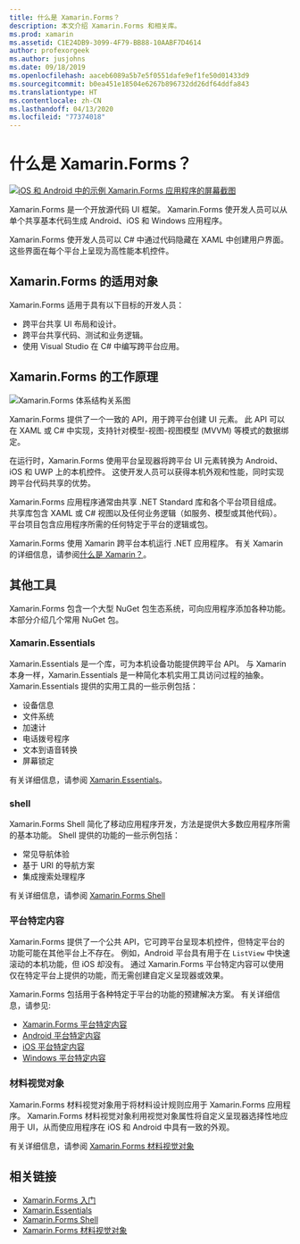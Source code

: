 ```yaml
---
title: 什么是 Xamarin.Forms？
description: 本文介绍 Xamarin.Forms 和相关库。
ms.prod: xamarin
ms.assetid: C1E24DB9-3099-4F79-BB88-10AABF7D4614
author: profexorgeek
ms.author: jusjohns
ms.date: 09/18/2019
ms.openlocfilehash: aaceb6089a5b7e5f0551dafe9ef1fe50d01433d9
ms.sourcegitcommit: b0ea451e18504e6267b896732dd26df64ddfa843
ms.translationtype: HT
ms.contentlocale: zh-CN
ms.lasthandoff: 04/13/2020
ms.locfileid: "77374018"
---
```

# <a name="what-is-xamarinforms"></a>什么是 Xamarin.Forms？

[![iOS 和 Android 中的示例 Xamarin.Forms 应用程序的屏幕截图](what-is-xamarin-forms-images/xamarin-forms-app-cropped.png)](what-is-xamarin-forms-images/xamarin-forms-app.png#lightbox)

Xamarin.Forms 是一个开放源代码 UI 框架。 Xamarin.Forms 使开发人员可以从单个共享基本代码生成 Android、iOS 和 Windows 应用程序。

Xamarin.Forms 使开发人员可以 C# 中通过代码隐藏在 XAML 中创建用户界面。 这些界面在每个平台上呈现为高性能本机控件。

## <a name="who-xamarinforms-is-for"></a>Xamarin.Forms 的适用对象

Xamarin.Forms 适用于具有以下目标的开发人员：

- 跨平台共享 UI 布局和设计。
- 跨平台共享代码、测试和业务逻辑。
- 使用 Visual Studio 在 C# 中编写跨平台应用。

## <a name="how-xamarinforms-works"></a>Xamarin.Forms 的工作原理

![Xamarin.Forms 体系结构关系图](what-is-xamarin-forms-images/xamarin-forms-architecture.png)

Xamarin.Forms 提供了一个一致的 API，用于跨平台创建 UI 元素。 此 API 可以在 XAML 或 C# 中实现，支持针对模型-视图-视图模型 (MVVM) 等模式的数据绑定。

在运行时，Xamarin.Forms 使用平台呈现器将跨平台 UI 元素转换为 Android、iOS 和 UWP 上的本机控件。 这使开发人员可以获得本机外观和性能，同时实现跨平台代码共享的优势。

Xamarin.Forms 应用程序通常由共享 .NET Standard 库和各个平台项目组成。 共享库包含 XAML 或 C# 视图以及任何业务逻辑（如服务、模型或其他代码）。 平台项目包含应用程序所需的任何特定于平台的逻辑或包。

Xamarin.Forms 使用 Xamarin 跨平台本机运行 .NET 应用程序。 有关 Xamarin 的详细信息，请参阅[什么是 Xamarin？](~/get-started/what-is-xamarin.md)。

## <a name="additional-tools"></a>其他工具

Xamarin.Forms 包含一个大型 NuGet 包生态系统，可向应用程序添加各种功能。 本部分介绍几个常用 NuGet 包。

### <a name="xamarinessentials"></a>Xamarin.Essentials

Xamarin.Essentials 是一个库，可为本机设备功能提供跨平台 API。 与 Xamarin 本身一样，Xamarin.Essentials 是一种简化本机实用工具访问过程的抽象。 Xamarin.Essentials 提供的实用工具的一些示例包括：

- 设备信息
- 文件系统
- 加速计
- 电话拨号程序
- 文本到语音转换
- 屏幕锁定

有关详细信息，请参阅 [Xamarin.Essentials](~/essentials/index.md)。

### <a name="shell"></a>shell

Xamarin.Forms Shell 简化了移动应用程序开发，方法是提供大多数应用程序所需的基本功能。 Shell 提供的功能的一些示例包括：

- 常见导航体验
- 基于 URI 的导航方案
- 集成搜索处理程序

有关详细信息，请参阅 [Xamarin.Forms Shell](~/xamarin-forms/app-fundamentals/shell/index.md)

### <a name="platform-specifics"></a>平台特定内容

Xamarin.Forms 提供了一个公共 API，它可跨平台呈现本机控件，但特定平台的功能可能在其他平台上不存在。 例如，Android 平台具有用于在 `ListView` 中快速滚动的本机功能，但 iOS 却没有。 通过 Xamarin.Forms 平台特定内容可以使用仅在特定平台上提供的功能，而无需创建自定义呈现器或效果。

Xamarin.Forms 包括用于各种特定于平台的功能的预建解决方案。 有关详细信息，请参见:

- [Xamarin.Forms 平台特定内容](~/xamarin-forms/platform/platform-specifics/index.md)
- [Android 平台特定内容](~/xamarin-forms/platform/android/index.md)
- [iOS 平台特定内容](~/xamarin-forms/platform/ios/index.md)
- [Windows 平台特定内容](~/xamarin-forms/platform/windows/index.md)

### <a name="material-visual"></a>材料视觉对象

Xamarin.Forms 材料视觉对象用于将材料设计规则应用于 Xamarin.Forms 应用程序。 Xamarin.Forms 材料视觉对象利用视觉对象属性将自定义呈现器选择性地应用于 UI，从而使应用程序在 iOS 和 Android 中具有一致的外观。

有关详细信息，请参阅 [Xamarin.Forms 材料视觉对象](~/xamarin-forms/user-interface/visual/material-visual.md)

## <a name="related-links"></a>相关链接

- [Xamarin.Forms 入门](~/xamarin-forms/index.yml)
- [Xamarin.Essentials](~/essentials/index.md)
- [Xamarin.Forms Shell](~/xamarin-forms/app-fundamentals/shell/index.md)
- [Xamarin.Forms 材料视觉对象](~/xamarin-forms/user-interface/visual/material-visual.md)
